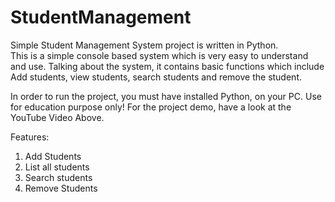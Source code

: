 # StudentManagement

Simple Student Management System project is written in Python.  
This is a simple console based system which is very easy to understand and use. 
Talking about the system, it contains basic functions which include Add students, 
view students, search students and remove the student. 

In order to run the project, you must have installed Python, on your PC. 
Use for education purpose only! For the project demo, have a look at the YouTube Video Above.

Features:
1. Add Students
2. List all students
3. Search students
4. Remove Students

